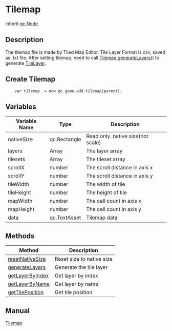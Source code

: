 # Tilemap
inherit [qc.Node](CNode.md)

## Description
The tilemap file is made by Tiled Map Editor. Tile Layer Format is csv, saved as .txt file.
After setting tilemap, need to call [Tilemap.generateLayers()](tilemap_generateLayers.md) to generate [TileLayer](CTileLayer.md).

## Create Tilemap
````
    var tilemap  = new qc.game.add.tilemap(parent);
````

## Variables
| Variable Name   |   Type      |  Description        |
| ------------- |-------------| -------------|
| nativeSize | qc.Rectangle | Read only. native size(not scale) |
| layers | Array | The layer array |
| tilesets | Array | The tileset array |
| scrollX | number | The scroll distance in axis x |
| scrollY | number | The scroll distance in axis y |
| tileWidth | number | The width of tile |
| tileHeight | number | The height of tile |
| mapWidth | number | The cell count in axis x |
| mapHeight | number | The cell count in axis y |
| data | qc.TextAsset | Tilemap data |

## Methods
| Method        | Description          |
| ------------- |-------------|
| [resetNativeSize](tilemap_resetNativeSize.md) | Reset size to native size |
| [generateLayers](tilemap_generateLayers.md) | Generate the tile layer |
| [getLayerByIndex](tilemap_getLayerByIndex.md) | Get layer by index |
| [getLayerByName](tilemap_getLayerByName.md) | Get layer by name |
| [getTilePosition](tilemap_getTilePosition.md) | Get tile position |

## Manual
[Tilemap](http://docs.qiciengine.com/manual/Sample/Tilemap.html)